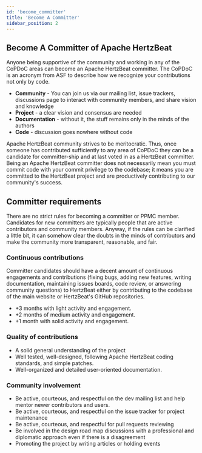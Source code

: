 ```yaml
---
id: 'become_committer'
title: 'Become A Committer'
sidebar_position: 2
---
```


<!--
Licensed to the Apache Software Foundation (ASF) under one or more
contributor license agreements.  See the NOTICE file distributed with
this work for additional information regarding copyright ownership.
The ASF licenses this file to You under the Apache License, Version 2.0
(the "License"); you may not use this file except in compliance with
the License.  You may obtain a copy of the License at

https://www.apache.org/licenses/LICENSE-2.0

Unless required by applicable law or agreed to in writing, software
distributed under the License is distributed on an "AS IS" BASIS,
WITHOUT WARRANTIES OR CONDITIONS OF ANY KIND, either express or implied.
See the License for the specific language governing permissions and
limitations under the License.
-->

## Become A Committer of Apache HertzBeat

Anyone being supportive of the community and working in any of the
CoPDoC areas can become an Apache HertzBeat committer. The CoPDoC is an
acronym from ASF to describe how we recognize your contributions not
only by code.

- **Community** - You can join us via our mailing list, issue
  trackers, discussions page to interact with community members, and
  share vision and knowledge
- **Project** - a clear vision and consensus are needed
- **Documentation** - without it, the stuff remains only in the minds
  of the authors
- **Code** - discussion goes nowhere without code

Apache HertzBeat community strives to be meritocratic. Thus, once someone
has contributed sufficiently to any area of CoPDoC they can be a
candidate for committer-ship and at last voted in as a HertzBeat
committer. Being an Apache HertzBeat committer does not necessarily mean
you must commit code with your commit privilege to the codebase; it
means you are committed to the HertzBeat project and are productively
contributing to our community's success.

## Committer requirements

There are no strict rules for becoming a committer or PPMC member.
Candidates for new committers are typically people that are active
contributors and community members. Anyway, if the rules can be
clarified a little bit, it can somehow clear the doubts in the minds
of contributors and make the community more transparent, reasonable,
and fair.

### Continuous contributions

Committer candidates should have a decent amount of continuous
engagements and contributions (fixing bugs, adding new features,
writing documentation, maintaining issues boards, code review, or answering
community questions) to HertzBeat either by contributing to the codebase
of the main website or HertzBeat's GitHub repositories.

- +3 months with light activity and engagement.
- +2 months of medium activity and engagement.
- +1 month with solid activity and engagement.

### Quality of contributions

- A solid general understanding of the project
- Well tested, well-designed, following Apache HertzBeat coding
  standards, and simple patches.
- Well-organized and detailed user-oriented documentation.

### Community involvement

- Be active, courteous, and respectful on the dev mailing list and
  help mentor newer contributors
  and users.
- Be active, courteous, and respectful on the issue tracker for
  project maintenance
- Be active, courteous, and respectful for pull requests reviewing
- Be involved in the design road map discussions with a professional
  and diplomatic approach even if there is a disagreement
- Promoting the project by writing articles or holding events
